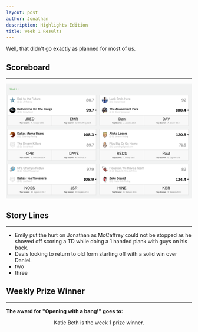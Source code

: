 ```yaml
---
layout: post
author: Jonathan
description: Highlights Edition
title: Week 1 Results
---
```

Well, that didn't go exactly as planned for most of us.

## Scoreboard
---

<img class="center" src="/assets/results/wr1.png" alt="week 1 results">

<!-- ### Box Scores
---
``` Screenshot of stiched iPhone matchups ``` -->

## Story Lines
---

- Emily put the hurt on Jonathan as McCaffrey could not be stopped as he showed off scoring a TD while doing a 1 handed plank with guys on his back.
- Davis looking to return to old form starting off with a solid win over Daniel. 
- two
- three

## Weekly Prize Winner
---
**The award for "Opening with a bang!" goes to:**

<p  class="callout" align="center"> Katie Beth is the week 1 prize winner.</p>

<!-- ## Current Standings
---

<img class="center" src="/assets/results/ws1.png" alt="week 1 standings"> -->
 